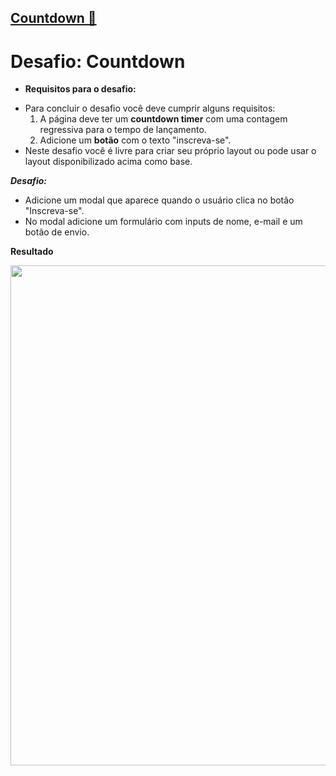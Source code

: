 <h2>
<a href="https://countdown-da-dani.vercel.app/">Countdown &#x1F680;</a>
</h2>

# Desafio: Countdown

* **Requisitos para o desafio:**

- Para concluir o desafio você deve cumprir alguns requisitos:
    1. A página deve ter um **countdown timer** com uma contagem regressiva para o tempo de lançamento.
    2. Adicione um **botão** com o texto "inscreva-se".
- Neste desafio você é livre para criar seu próprio layout ou pode usar o layout disponibilizado acima como base.

***Desafio:***

- Adicione um modal que aparece quando o usuário clica no botão "Inscreva-se".
- No modal adicione um formulário com inputs de nome, e-mail e um botão de envio.

**Resultado**

<img src="./assets/resultado-final.gif"  width="800px">

